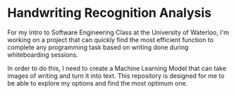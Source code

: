 # Handwriting Recognition Analysis #

For my Intro to Software Engineering Class at the University of Waterloo, I'm working on a project that can quickly find the most efficient function to complete any programming task based on writing done during whiteboarding sessions. 

In order to do this, I need to create a Machine Learning Model that can take images of writing and turn it into text. This repository is designed for me to be able to explore my options and find the most optimum one.
